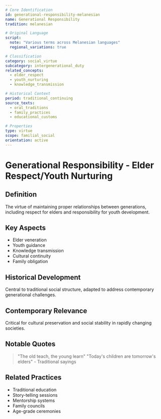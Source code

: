```yaml
---
# Core Identification
id: generational-responsibility-melanesian
name: Generational Responsibility
tradition: melanesian

# Original Language
script:
  note: "Various terms across Melanesian languages"
  regional_variations: true

# Classification
category: social_virtue
subcategory: intergenerational_duty
related_concepts:
  - elder_respect
  - youth_nurturing
  - knowledge_transmission

# Historical Context
period: traditional_continuing
source_texts:
  - oral_traditions
  - family_practices
  - educational_customs

# Properties
type: virtue
scope: familial_social
orientation: active
---
```


# Generational Responsibility - Elder Respect/Youth Nurturing

## Definition
The virtue of maintaining proper relationships between generations, including respect for elders and responsibility for youth development.

## Key Aspects
- Elder veneration
- Youth guidance
- Knowledge transmission
- Cultural continuity
- Family obligation

## Historical Development
Central to traditional social structure, adapted to address contemporary generational challenges.

## Contemporary Relevance
Critical for cultural preservation and social stability in rapidly changing societies.

## Notable Quotes
> "The old teach, the young learn"
> "Today's children are tomorrow's elders" - Traditional sayings

## Related Practices
- Traditional education
- Story-telling sessions
- Mentorship systems
- Family councils
- Age-grade ceremonies